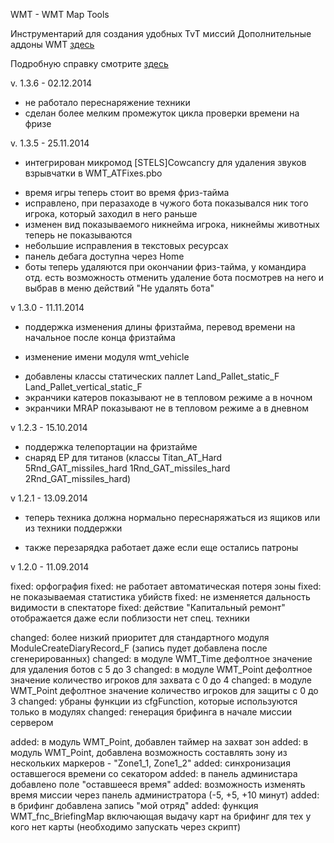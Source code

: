 WMT - WMT Map Tools

Инструментарий для создания удобных TvT миссий 
Дополнительные аддоны WMT [здесь](https://github.com/Zealot111/WMT_MapToolsAdditional)

Подробную справку смотрите [здесь](https://github.com/iEzhuk/WOG3_MapTools/wiki)

v. 1.3.6 - 02.12.2014
* не работало переснаряжение техники
* сделан более мелким промежуток цикла проверки времени на фризе

v. 1.3.5 - 25.11.2014
+ интегрирован микромод [STELS]Cowcancry для удаления звуков взрывчатки в WMT_ATFixes.pbo
* время игры теперь стоит во время фриз-тайма
* исправлено, при перазаходе в чужого бота показывался ник того игрока, который заходил в него раньше
* изменен вид показываемого никнейма игрока, никнеймы животных теперь не показываются
* небольшие исправления в текстовых ресурсах
* панель дебага доступна через Home
* боты теперь удаляются при окончании фриз-тайма, у командира отд. есть возможность отменить удаление бота посмотрев на него и выбрав в меню действий "Не удалять бота"

v 1.3.0 - 11.11.2014
+ поддержка изменения длины фризтайма, перевод времени на начальное после конца фризтайма
* изменение имени модуля wmt_vehicle
+ добавлены классы статических паллет Land_Pallet_static_F Land_Pallet_vertical_static_F
+ экранчики катеров показывают не в тепловом режиме а в ночном
+ экранчики MRAP показывают не в тепловом режиме а в дневном

v 1.2.3 - 15.10.2014

+ поддержка телепортации на фризтайме
+ снаряд EP для титанов (классы Titan_AT_Hard 5Rnd_GAT_missiles_hard 1Rnd_GAT_missiles_hard 2Rnd_GAT_missiles_hard)

v 1.2.1 - 13.09.2014

* теперь техника должна нормально переснаряжаться из ящиков или из техники поддержки
+ также перезарядка работает даже если еще остались патроны


v 1.2.0 - 11.09.2014

fixed: орфография 
fixed: не работает автоматическая потеря зоны 
fixed: не показываемая статистика убийств
fixed: не изменяется дальность видимости в спектаторе 
fixed: действие "Капитальный ремонт" отображается даже если поблизости нет спец. техники

changed: более низкий приоритет для стандартного модуля ModuleCreateDiaryRecord_F (запись пудет добавлена после сгенерированных)
changed: в модуле WMT_Time дефолтное значение для удаления ботов с 5 до 3
changed: в модуле WMT_Point дефолтное значение количество игроков для захвата с 0 до 4
changed: в модуле WMT_Point дефолтное значение количество игроков для защиты с 0 до 3
changed: убраны функции из cfgFunction, которые используются только в модулях
changed: генерация брифинга в начале миссии сервером

added: в модуль WMT_Point, добавлен таймер на захват зон 
added: в модуль WMT_Point, добавлена возможность составлять зону из нескольких маркеров - "Zone1_1, Zone1_2"
added: синхронизация оставшегося времени со секатором
added: в панель администара добавлено поле "оставшееся время"
added: возможность изменять время миссии через панель администратора (-5, +5, +10 минут)
added: в брифинг добавлена запись "мой отряд"
added: функция WMT_fnc_BriefingMap включающая выдачу карт на брифинг для тех у кого нет карты (необходимо запускать через скрипт)

